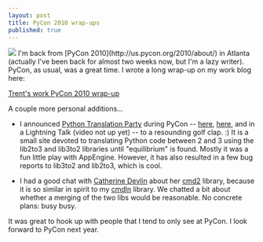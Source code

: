 ```yaml
---
layout: post
title: PyCon 2010 wrap-ups
published: true
---
```


<!--
<div style="float: right; margin: 5px;">
</div>
  -->

<img src="https://dl.dropbox.com/u/1301040/blog/2010/03/pycon2010.png" class="right150"/>
I'm back from [PyCon 2010](http://us.pycon.org/2010/about/) in Atlanta
(actually I've been back for almost two weeks now, but I'm a lazy writer).
PyCon, as usual, was a great time. I wrote a long wrap-up on my work blog
here:

<p><a href="http://blogs.activestate.com/2010/03/pycon-2010-wrap-up/">Trent's work PyCon 2010 wrap-up</a></p>

A couple more personal additions...
<!-- more -->

- I announced [Python Translation
  Party](http://pythontranslationparty.appspot.com) during PyCon --
  [here](http://trentmick.blogspot.com/2010/02/python-translation-party.html),
  [here](http://trentmick.blogspot.com/2010/02/updated-python-translation-party-fewer.html),
  and in a Lightning Talk (video not up yet) -- to a resounding golf clap. :)
  It is a small site devoted to translating Python code between 2 and 3 using
  the lib2to3 and lib3to2 libraries until "equilibrium" is found. Mostly it
  was a fun little play with AppEngine. However, it has also resulted in a
  few bug reports to lib3to2 and lib2to3, which is cool.
  
- I had a good chat with [Catherine
  Devlin](http://catherinedevlin.blogspot.com/) about her
  [cmd2](http://pypi.python.org/pypi/cmd2) library, because it is so similar
  in spirit to my [cmdln](http://pypi.python.org/pypi/cmdln) library. We
  chatted a bit about whether a merging of the two libs would be reasonable.
  No concrete plans: busy busy.


It was great to hook up with people that I tend to only see at PyCon.
I look forward to PyCon next year.
